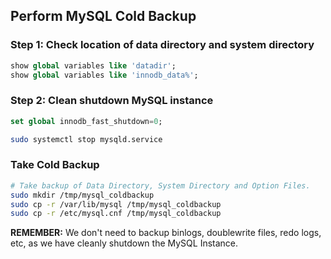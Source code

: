 ## Perform MySQL Cold Backup

### Step 1: Check location of data directory and system directory
```sql
show global variables like 'datadir';
show global variables like 'innodb_data%';
```

### Step 2: Clean shutdown MySQL instance
```sql
set global innodb_fast_shutdown=0;
```
```sh
sudo systemctl stop mysqld.service
```

### Take Cold Backup
```sh
# Take backup of Data Directory, System Directory and Option Files. 
sudo mkdir /tmp/mysql_coldbackup
sudo cp -r /var/lib/mysql /tmp/mysql_coldbackup
sudo cp -r /etc/mysql.cnf /tmp/mysql_coldbackup
```

**REMEMBER:** We don't need to backup binlogs, doublewrite files, redo logs, etc, as we have cleanly shutdown the MySQL Instance.